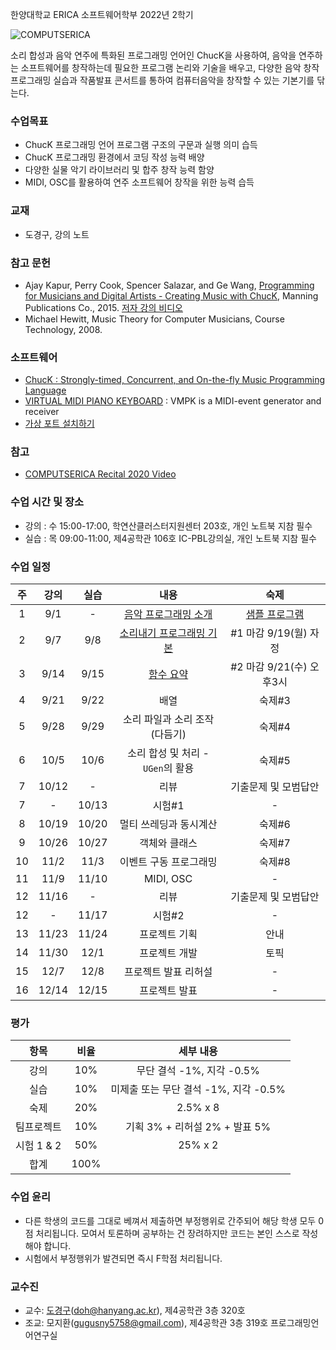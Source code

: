 한양대학교 ERICA 소프트웨어학부 2022년 2학기

![COMPUTSERICA](https://i.imgur.com/3A8uLLH.png)

소리 합성과 음악 연주에 특화된 프로그래밍 언어인 ChucK을 사용하여, 음악을 연주하는 소프트웨어를 창작하는데 필요한 프로그램 논리와 기술을 배우고, 다양한 음악 창작 프로그래밍 실습과 작품발표 콘서트를 통하여 컴퓨터음악을 창작할 수 있는 기본기를 닦는다.

### 수업목표

-	ChucK 프로그래밍 언어 프로그램 구조의 구문과 실행 의미 습득
-	ChucK 프로그래밍 환경에서 코딩 작성 능력 배양
-	다양한 실물 악기 라이브러리 및 합주 창작 능력 함양
-	MIDI, OSC를 활용하여 연주 소프트웨어 창작을 위한 능력 습득

### 교재

- 도경구, 강의 노트

### 참고 문헌
-	Ajay Kapur, Perry Cook, Spencer Salazar, and Ge Wang, [Programming for Musicians and Digital Artists - Creating Music with ChucK](https://www.manning.com/books/programming-for-musicians-and-digital-artists), Manning Publications Co., 2015. [저자 강의 비디오](https://www.kadenze.com/courses/introduction-to-programming-for-musicians-and-digital-artists/info)
-	Michael Hewitt, Music Theory for Computer Musicians, Course Technology, 2008.

### 소프트웨어

- [ChucK : Strongly-timed, Concurrent, and On-the-fly Music Programming Language](https://chuck.cs.princeton.edu/)
- [VIRTUAL MIDI PIANO KEYBOARD](http://vmpk.sourceforge.net/) : VMPK is a MIDI-event generator and receiver
- [가상 포트 설치하기](https://hushed-slouch-a9e.notion.site/CSE2020-bfe154f28ebf484b85b728881645e98e)

### 참고

- [COMPUTSERICA Recital 2020 Video](https://youtu.be/Z_QCXaJ7Z0E)

### 수업 시간 및 장소

-	강의 : 수 15:00-17:00, 학연산클러스터지원센터 203호, 개인 노트북 지참 필수
-	실습 : 목 09:00-11:00, 제4공학관 106호 IC-PBL강의실, 개인 노트북 지참 필수


### 수업 일정

| 주 | 강의 | 실습 | 내용 | 숙제 |
|:--:|:--:|:--:|:--:|:--:|
| 1  | 9/1 | - | [음악 프로그래밍 소개](notes/notes01.md)  | [샘플 프로그램](code/sample.zip) |
| 2  | 9/7 | 9/8 | [소리내기 프로그래밍 기본](notes/notes02.md) | #1 마감 9/19(월) 자정 |
| 3  | 9/14 | 9/15 | [함수 요약](notes/notes02.md) | #2 마감 9/21(수) 오후3시 |
| 4  | 9/21 | 9/22 | 배열 | 숙제#3 |
| 5  | 9/28 | 9/29 | 소리 파일과 소리 조작(다듬기) | 숙제#4 |
| 6  | 10/5 | 10/6 | 소리 합성 및 처리 - `UGen`의 활용 | 숙제#5 |
| 7  | 10/12 | - | 리뷰 | 기출문제 및  모범답안 |
| 7  | - | 10/13 | 시험#1 | - |
| 8  | 10/19 | 10/20 | 멀티 쓰레딩과 동시계산 | 숙제#6 |
| 9  | 10/26 | 10/27 | 객체와 클래스 | 숙제#7 |
| 10 | 11/2 | 11/3 | 이벤트 구동 프로그래밍 | 숙제#8 |
| 11 | 11/9 | 11/10 | MIDI, OSC | - |
| 12 | 11/16 | - | 리뷰 | 기출문제 및  모범답안 |
| 12 | - | 11/17 | 시험#2 | - |
| 13 | 11/23 | 11/24 | 프로젝트 기획 | 안내 |
| 14 | 11/30 | 12/1 | 프로젝트 개발 | 토픽 |
| 15 | 12/7 | 12/8 | 프로젝트 발표 리허설 | - |
| 16 | 12/14 | 12/15 | 프로젝트 발표 | - |

### 평가

| 항목 | 비율 | 세부 내용 |
|:---:|:---:|:---:|
| 강의 | 10% | 무단 결석 -1%, 지각 -0.5% |
| 실습 | 10% | 미제출 또는 무단 결석 -1%, 지각 -0.5% |
| 숙제 | 20% | 2.5% x 8 |
| 팀프로젝트 | 10% | 기획 3% + 리허설 2% + 발표 5% |
| 시험 1 & 2 | 50% | 25% x 2 |
| 합계 | 100% |  |

### 수업 윤리

- 다른 학생의 코드를 그대로 베껴서 제출하면 부정행위로 간주되어 해당 학생 모두 0점 처리됩니다. 모여서 토론하며 공부하는 건 장려하지만 코드는 본인 스스로 작성해야 합니다.
- 시험에서 부정행위가 발견되면 즉시 F학점 처리됩니다.

### 교수진

- 교수: [도경구](http://doggzone.github.io/home)(doh@hanyang.ac.kr), 제4공학관 3층 320호
- 조교: 모지환(gugusny5758@gmail.com), 제4공학관 3층 319호 프로그래밍언어연구실
